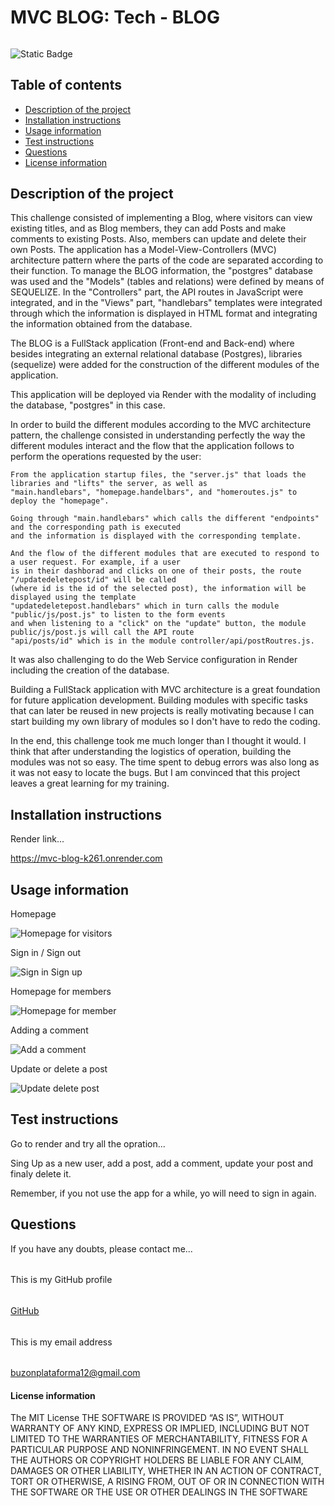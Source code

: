 
#
# MVC BLOG: Tech - BLOG
######
![Static Badge](https://img.shields.io/badge/license_by-MIT-blue.svg)
###
## Table of contents
* [Description of the project](#description-section)
* [Installation instructions](#installation-section)
* [Usage information](#usage-section)
* [Test instructions](#test-section)
* [Questions](#questions-section)
* [License information](#license-section)
<a id="description-section"></a>
## Description of the project

This challenge consisted of implementing a Blog, where visitors can view existing titles, and as Blog members,
they can add Posts and make comments to existing Posts. Also, members can update and delete their own Posts. 
The application has a Model-View-Controllers (MVC) architecture pattern where the parts of the code are separated 
according to their function. To manage the BLOG information, the "postgres" database was used and the "Models" 
(tables and relations) were defined by means of SEQUELIZE. In the "Controllers" part, the API routes in JavaScript 
were integrated, and in the "Views" part, "handlebars" templates were integrated through which the information is
displayed in HTML format and integrating the information obtained from the database.

The BLOG is a FullStack application (Front-end and Back-end) where besides integrating an external relational database (Postgres), libraries (sequelize) were added for the construction of the different modules of the application.

This application will be deployed via Render with the modality of including the database, "postgres" in this case.

In order to build the different modules according to the MVC architecture pattern, the challenge consisted in
understanding perfectly the way the different modules interact and the flow that the application follows to 
perform the operations requested by the user:

    From the application startup files, the "server.js" that loads the libraries and "lifts" the server, as well as 
    "main.handlebars", "homepage.handelbars", and "homeroutes.js" to deploy the "homepage". 

    Going through "main.handlebars" which calls the different "endpoints" and the corresponding path is executed 
    and the information is displayed with the corresponding template.

    And the flow of the different modules that are executed to respond to a user request. For example, if a user
    is in their dashborad and clicks on one of their posts, the route "/updatedeletepost/id" will be called 
    (where id is the id of the selected post), the information will be displayed using the template 
    "updatedeletepost.handlebars" which in turn calls the module "public/js/post.js" to listen to the form events 
    and when listening to a "click" on the "update" button, the module public/js/post.js will call the API route 
    "api/posts/id" which is in the module controller/api/postRoutres.js.

It was also challenging to do the Web Service configuration in Render including the creation of the database.

Building a FullStack application with MVC architecture is a great foundation for future application development. Building modules with specific tasks that can later be reused in new projects is really motivating because I can start building my own library of modules so I don't have to redo the coding.

In the end, this challenge took me much longer than I thought it would. I think that after understanding the logistics of operation, building the modules was not so easy. The time spent to debug errors was also long as it was not easy to locate the bugs. But I am convinced that this project leaves a great learning for my training. 


<a id="installation-section"></a>
## Installation instructions

Render link...

https://mvc-blog-k261.onrender.com

<a id="usage-section"></a>
## Usage information

Homepage 

![Homepage for visitors](/images/Homepage%20as%20visitor.png)

Sign in / Sign out

![Sign in Sign up](/images/Page%20to%20sign%20in%20sign%20up.png)

Homepage for members

![Homepage for member](/images/Homepage%20singned%20in.png)

Adding a comment

![Add a comment](/images/Add%20a%20comment.png)

Update or delete a post

![Update delete post](/images/Update%20delete%20a%20post.png)
<a id="test-section"></a>
## Test instructions

Go to render and try all the opration...

Sing Up as a new user, add a post, add a comment, update your post and finaly delete it.

Remember, if you not use the app for a while, yo will need to sign in again.


<a id="questions-section"></a>
## Questions
If you have any doubts, please contact me...
######
This is my GitHub profile
######
[GitHub](https://github.com/fubootcamp)
######
This is my email address
######
buzonplataforma12@gmail.com
####
<a id="license-section"></a>
#### License information
The MIT License
                                THE SOFTWARE IS PROVIDED “AS IS”, WITHOUT WARRANTY OF ANY KIND,
                                EXPRESS OR IMPLIED, INCLUDING BUT NOT LIMITED TO THE WARRANTIES
                                OF MERCHANTABILITY, FITNESS FOR A PARTICULAR PURPOSE AND NONINFRINGEMENT.
                                IN NO EVENT SHALL THE AUTHORS OR COPYRIGHT HOLDERS BE LIABLE FOR ANY CLAIM,
                                DAMAGES OR OTHER LIABILITY, WHETHER IN AN ACTION OF CONTRACT, TORT OR OTHERWISE,
                                A RISING FROM, OUT OF OR IN CONNECTION WITH THE SOFTWARE OR THE USE OR OTHER
                                DEALINGS IN THE SOFTWARE
